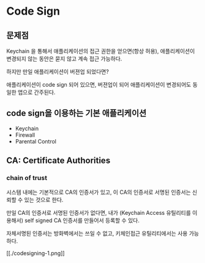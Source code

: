 # Code Sign

## 문제점

Keychain 을 통해서 애플리케이션의 접근 권한을 얻으면(항상 허용), 애플리케이션이 변경되지 않는 동안은 묻지 않고 계속 접근 가능하다.

하지만 만일 애플리케이션이 버젼업 되었다면?

애플리케이션이 code sign 되어 있으면, 버젼업이 되어 애플리케이션이 변경되어도 동일한 앱으로 간주된다.

## code sign을 이용하는 기본 애플리케이션

- Keychain
- Firewall
- Parental Control

## CA: Certificate Authorities

### chain of trust

시스템 내에는 기본적으로 CA의 인증서가 있고, 이 CA의 인증서로 서명된 인증서는 신뢰할 수 있는 것으로 한다.

만일 CA의 인증서로 서명된 인증서가 없다면, 내가 (Keychain Access 유틸리티를 이용해서) self signed CA 인증서를 만들어서 등록할 수 있다.

자체서명된 인증서는 방화벽에서는 쓰일 수 없고, 키체인접근 유틸리티에서는 사용 가능하다.

[[./codesigning-1.png]]

